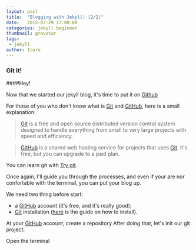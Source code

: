 ```yaml
---
layout: post
title:  "Blogging with Jekyll! [2/2]"
date:   2015-07-29 17:00:00
categories: jekyll beginner
thumbnail: gravatar
tags:
 - jekyll
author: Icaro
---
```


### Git it!

####Hey!

Now that we started our jekyll blog, it's time to put it on [Github]

For those of you who don't know what is [Git] and [GitHub], here is a small explanation:

> [Git] is a free and open source distributed version control system designed
> to handle everything from small to very large projects with speed and efficiency.

> [GitHub] is a shared web hosting service for projects that uses [Git].
> It's free, but you can upgrade to a paid plan.

You can learn git with [Try git].

Once again, I'll guide you through the processes, and even if your are nor confortable with the terminal, you can put your blog up.

We need two thing before start:

- a [GitHub] account \(it's free, and it's really good\);
- [Git] installation \([here] is the guide on how to install\).

At your [GitHub] account, create a repository
After doing that, let's init our git project:

Open the terminal

[Github]: https://github.com/
[Git]: https://git-scm.com/
[Try Git]: https://try.github.io/levels/1/challenges/1
[here]: https://git-scm.com/book/en/v2/Getting-Started-Installing-Git